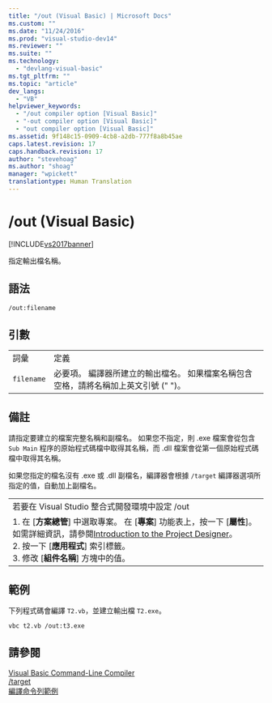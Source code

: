```yaml
---
title: "/out (Visual Basic) | Microsoft Docs"
ms.custom: ""
ms.date: "11/24/2016"
ms.prod: "visual-studio-dev14"
ms.reviewer: ""
ms.suite: ""
ms.technology: 
  - "devlang-visual-basic"
ms.tgt_pltfrm: ""
ms.topic: "article"
dev_langs: 
  - "VB"
helpviewer_keywords: 
  - "/out compiler option [Visual Basic]"
  - "-out compiler option [Visual Basic]"
  - "out compiler option [Visual Basic]"
ms.assetid: 9f148c15-0909-4cb8-a2db-777f8a8b45ae
caps.latest.revision: 17
caps.handback.revision: 17
author: "stevehoag"
ms.author: "shoag"
manager: "wpickett"
translationtype: Human Translation
---
```

# /out (Visual Basic)
[!INCLUDE[vs2017banner](../../../csharp/includes/vs2017banner.md)]

指定輸出檔名稱。  
  
## 語法  
  
```  
/out:filename  
```  
  
## 引數  
  
|||  
|-|-|  
|詞彙|定義|  
|`filename`|必要項。  編譯器所建立的輸出檔名。  如果檔案名稱包含空格，請將名稱加上英文引號 \(" "\)。|  
  
## 備註  
 請指定要建立的檔案完整名稱和副檔名。  如果您不指定，則 .exe 檔案會從包含 `Sub Main` 程序的原始程式碼檔中取得其名稱，而 .dll 檔案會從第一個原始程式碼檔中取得其名稱。  
  
 如果您指定的檔名沒有 .exe 或 .dll 副檔名，編譯器會根據 `/target` 編譯器選項所指定的值，自動加上副檔名。  
  
||  
|-|  
|若要在 Visual Studio 整合式開發環境中設定 \/out|  
|1.  在 \[**方案總管**\] 中選取專案。  在 \[**專案**\] 功能表上，按一下 \[**屬性**\]。  如需詳細資訊，請參閱[Introduction to the Project Designer](http://msdn.microsoft.com/zh-tw/898dd854-c98d-430c-ba1b-a913ce3c73d7)。<br />2.  按一下 \[**應用程式**\] 索引標籤。<br />3.  修改 \[**組件名稱**\] 方塊中的值。|  
  
## 範例  
 下列程式碼會編譯 `T2.vb`，並建立輸出檔 `T2.exe`。  
  
```  
vbc t2.vb /out:t3.exe  
```  
  
## 請參閱  
 [Visual Basic Command\-Line Compiler](../../../visual-basic/reference/command-line-compiler/index.md)   
 [\/target](../../../visual-basic/reference/command-line-compiler/target.md)   
 [編譯命令列範例](../../../visual-basic/reference/command-line-compiler/sample-compilation-command-lines.md)